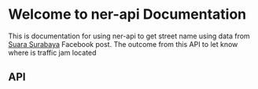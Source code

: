 # Welcome to ner-api Documentation 

This is documentation for using ner-api to get street name using data from 
[Suara Surabaya](https://www.facebook.com/e100ss) Facebook post. The outcome from this API
to let know where is traffic jam located 

## API 


